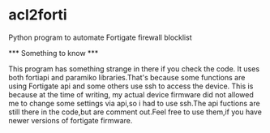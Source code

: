 # acl2forti
Python program to automate Fortigate firewall blocklist

*** Something to know *** 

This program has something strange in there if you check the code.
It uses both fortiapi and paramiko libraries.That's because some 
functions are using Fortigate api and some others use ssh to access the device.
This is because at the time of writing, my actual device firmware did not
allowed me to change some settings via api,so i had to use ssh.The api fuctions are 
still there in the code,but are comment out.Feel free to use them,if you have newer
versions of fortigate firmware.
